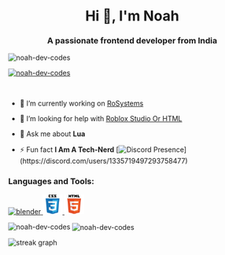 <h1 align="center">Hi 👋, I'm Noah</h1>
<h3 align="center">A passionate frontend developer from India</h3>

<p align="left"> <img src="https://komarev.com/ghpvc/?username=noah-dev-codes&label=Profile%20views&color=0e75b6&style=flat" alt="noah-dev-codes" /> </p>

<p align="left"> <a href="https://github.com/ryo-ma/github-profile-trophy"><img src="https://github-profile-trophy.vercel.app/?username=noah-dev-codes" alt="noah-dev-codes" /></a> </p>

<p align="left"> <a href="https://twitter.com/" target="blank"><img src="https://img.shields.io/twitter/follow/?logo=twitter&style=for-the-badge" alt="" /></a> </p>

- 🔭 I’m currently working on [RoSystems](https://github.com/luckysam-corporations/RoSystemsAPIs)

- 🤝 I’m looking for help with [Roblox Studio Or HTML](https://github.com/luckysam-corporations/RoSystemsAPIs)

- 💬 Ask me about **Lua**

- ⚡ Fun fact **I Am A Tech-Nerd**
[![Discord Presence](https://lanyard-profile-readme.vercel.app/api/1335719497293758477?theme=dark&bg=809ecf&animated=true&hideDiscrim=true&borderRadius=30px&idleMessage=I%20like%20coding%20Yay!)](https://discord.com/users/1335719497293758477)

</p>

<h3 align="left">Languages and Tools:</h3>
<p align="left"> <a href="https://www.blender.org/" target="_blank" rel="noreferrer"> <img src="https://download.blender.org/branding/community/blender_community_badge_white.svg" alt="blender" width="40" height="40"/> </a> <a href="https://www.w3schools.com/css/" target="_blank" rel="noreferrer"> <img src="https://raw.githubusercontent.com/devicons/devicon/master/icons/css3/css3-original-wordmark.svg" alt="css3" width="40" height="40"/> </a> <a href="https://www.w3.org/html/" target="_blank" rel="noreferrer"> <img src="https://raw.githubusercontent.com/devicons/devicon/master/icons/html5/html5-original-wordmark.svg" alt="html5" width="40" height="40"/> </a> </p>

<p><img align="left" src="https://github-readme-stats.vercel.app/api/top-langs?username=noah-dev-codes&show_icons=true&locale=en&layout=compact" alt="noah-dev-codes" /></p>

<p>&nbsp;<img align="center" src="https://github-readme-stats.vercel.app/api?username=noah-dev-codes&show_icons=true&locale=en" alt="noah-dev-codes" /></p>

  <img src="https://streak-stats.demolab.com?user=noah-dev-codes&locale=en&mode=daily&theme=dark&hide_border=false&border_radius=5&order=3" height="220" alt="streak graph"  />
</div>
